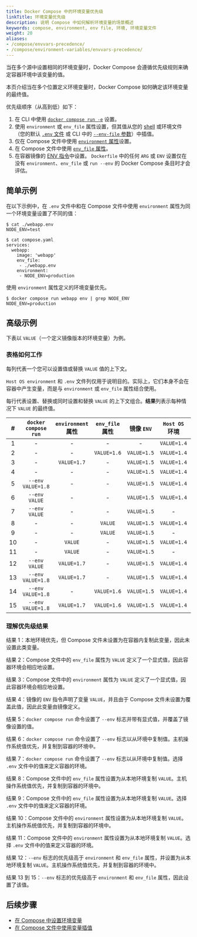 ```yaml
---
title: Docker Compose 中的环境变量优先级
linkTitle: 环境变量优先级
description: 说明 Compose 中如何解析环境变量的场景概述
keywords: compose, environment, env file, 环境, 环境变量文件
weight: 20
aliases:
- /compose/envvars-precedence/
- /compose/environment-variables/envvars-precedence/
---
```


当在多个源中设置相同的环境变量时，Docker Compose 会遵循优先级规则来确定容器环境中该变量的值。

本页介绍当在多个位置定义环境变量时，Docker Compose 如何确定该环境变量的最终值。

优先级顺序（从高到低）如下：
1. 在 CLI 中使用 [`docker compose run -e`](set-environment-variables.md#set-environment-variables-with-docker-compose-run---env) 设置。
2. 使用 `environment` 或 `env_file` 属性设置，但其值从您的 [shell](variable-interpolation.md#substitute-from-the-shell) 或环境文件（您的默认 [`.env` 文件](variable-interpolation.md#env-file) 或 CLI 中的 [`--env-file` 参数](variable-interpolation.md#substitute-with---env-file)）中插值。
3. 仅在 Compose 文件中使用 [`environment` 属性](set-environment-variables.md#use-the-environment-attribute)设置。
4. 在 Compose 文件中使用 [`env_file` 属性](set-environment-variables.md#use-the-env_file-attribute)。
5. 在容器镜像的 [ENV 指令](/reference/dockerfile.md#env)中设置。
   `Dockerfile` 中的任何 `ARG` 或 `ENV` 设置仅在没有 `environment`、`env_file` 或 `run --env` 的 Docker Compose 条目时才会评估。

## 简单示例

在以下示例中，在 `.env` 文件中和在 Compose 文件中使用 `environment` 属性为同一个环境变量设置了不同的值：

```console
$ cat ./webapp.env
NODE_ENV=test

$ cat compose.yaml
services:
  webapp:
    image: 'webapp'
    env_file:
     - ./webapp.env
    environment:
     - NODE_ENV=production
```

使用 `environment` 属性定义的环境变量优先。

```console
$ docker compose run webapp env | grep NODE_ENV
NODE_ENV=production
```

## 高级示例

下表以 `VALUE`（一个定义镜像版本的环境变量）为例。

### 表格如何工作

每列代表一个您可以设置值或替换 `VALUE` 值的上下文。

`Host OS environment` 和 `.env` 文件列仅用于说明目的。实际上，它们本身不会在容器中产生变量，而是与 `environment` 或 `env_file` 属性结合使用。

每行代表设置、替换或同时设置和替换 `VALUE` 的上下文组合。**结果**列表示每种情况下 `VALUE` 的最终值。

|  # |  `docker compose run`  |  `environment` 属性  |  `env_file` 属性  |  镜像 `ENV` |  `Host OS` 环境  |  `.env` 文件      |   结果  |
|:--:|:----------------:|:-------------------------------:|:----------------------:|:------------:|:-----------------------:|:-----------------:|:----------:|
|  1 |   -              |   -                             |   -                    |   -          |  `VALUE=1.4`            |  `VALUE=1.3`      | -               |
|  2 |   -              |   -                             |  `VALUE=1.6`           |  `VALUE=1.5` |  `VALUE=1.4`            |   -               |**`VALUE=1.6`**  |
|  3 |   -              |  `VALUE=1.7`                    |   -                    |  `VALUE=1.5` |  `VALUE=1.4`            |   -               |**`VALUE=1.7`**  |
|  4 |   -              |   -                             |   -                    |  `VALUE=1.5` |  `VALUE=1.4`            |  `VALUE=1.3`      |**`VALUE=1.5`**  |
|  5 |`--env VALUE=1.8` |   -                             |   -                    |  `VALUE=1.5` |  `VALUE=1.4`            |  `VALUE=1.3`      |**`VALUE=1.8`**  |
|  6 |`--env VALUE`     |   -                             |   -                    |  `VALUE=1.5` |  `VALUE=1.4`            |  `VALUE=1.3`      |**`VALUE=1.4`**  |
|  7 |`--env VALUE`     |   -                             |   -                    |  `VALUE=1.5` |   -                     |  `VALUE=1.3`      |**`VALUE=1.3`**  |
|  8 |   -              |   -                             |   `VALUE`              |  `VALUE=1.5` |  `VALUE=1.4`            |  `VALUE=1.3`      |**`VALUE=1.4`**  |
|  9 |   -              |   -                             |   `VALUE`              |  `VALUE=1.5` |   -                     |  `VALUE=1.3`      |**`VALUE=1.3`**  |
| 10 |   -              |  `VALUE`                        |   -                    |  `VALUE=1.5` |  `VALUE=1.4`            |  `VALUE=1.3`      |**`VALUE=1.4`**  |
| 11 |   -              |  `VALUE`                        |   -                    |  `VALUE=1.5` |  -                      |  `VALUE=1.3`      |**`VALUE=1.3`**  |
| 12 |`--env VALUE`     |  `VALUE=1.7`                    |   -                    |  `VALUE=1.5` |  `VALUE=1.4`            |  `VALUE=1.3`      |**`VALUE=1.4`**  |
| 13 |`--env VALUE=1.8` |  `VALUE=1.7`                    |   -                    |  `VALUE=1.5` |  `VALUE=1.4`            |  `VALUE=1.3`      |**`VALUE=1.8`**  |
| 14 |`--env VALUE=1.8` |   -                             |  `VALUE=1.6`           |  `VALUE=1.5` |  `VALUE=1.4`            |  `VALUE=1.3`      |**`VALUE=1.8`**  |
| 15 |`--env VALUE=1.8` |  `VALUE=1.7`                    |  `VALUE=1.6`           |  `VALUE=1.5` |  `VALUE=1.4`            |  `VALUE=1.3`      |**`VALUE=1.8`**  |

### 理解优先级结果

结果 1：本地环境优先，但 Compose 文件未设置为在容器内复制此变量，因此未设置此类变量。

结果 2：Compose 文件中的 `env_file` 属性为 `VALUE` 定义了一个显式值，因此容器环境会相应地设置。

结果 3：Compose 文件中的 `environment` 属性为 `VALUE` 定义了一个显式值，因此容器环境会相应地设置。

结果 4：镜像的 `ENV` 指令声明了变量 `VALUE`，并且由于 Compose 文件未设置为覆盖此值，因此此变量由镜像定义。

结果 5：`docker compose run` 命令设置了 `--env` 标志并带有显式值，并覆盖了镜像设置的值。

结果 6：`docker compose run` 命令设置了 `--env` 标志以从环境中复制值。主机操作系统值优先，并复制到容器的环境中。

结果 7：`docker compose run` 命令设置了 `--env` 标志以从环境中复制值。选择 `.env` 文件中的值来定义容器的环境。

结果 8：Compose 文件中的 `env_file` 属性设置为从本地环境复制 `VALUE`。主机操作系统值优先，并复制到容器的环境中。

结果 9：Compose 文件中的 `env_file` 属性设置为从本地环境复制 `VALUE`。选择 `.env` 文件中的值来定义容器的环境。

结果 10：Compose 文件中的 `environment` 属性设置为从本地环境复制 `VALUE`。主机操作系统值优先，并复制到容器的环境中。

结果 11：Compose 文件中的 `environment` 属性设置为从本地环境复制 `VALUE`。选择 `.env` 文件中的值来定义容器的环境。

结果 12：`--env` 标志的优先级高于 `environment` 和 `env_file` 属性，并设置为从本地环境复制 `VALUE`。主机操作系统值优先，并复制到容器的环境中。

结果 13 到 15：`--env` 标志的优先级高于 `environment` 和 `env_file` 属性，因此设置了该值。

## 后续步骤

- [在 Compose 中设置环境变量](set-environment-variables.md)
- [在 Compose 文件中使用变量插值](variable-interpolation.md)
